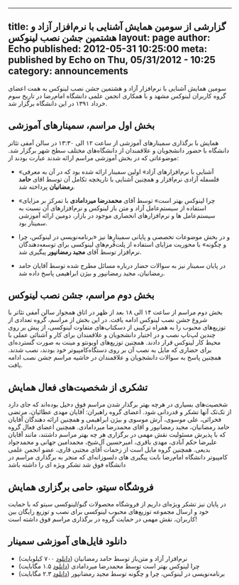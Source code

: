 ----------
title: گزارشی از سومین همایش آشنایی با نرم‌افزار آزاد و هشتمین جشن نصب لینوکس
layout: page
author: Echo
published: 2012-05-31 10:25:00
meta: published by Echo on Thu, 05/31/2012 - 10:25
category: announcements
----------

سومین همایش آشنایی با نرم‌افزار آزاد و هشتمین جشن نصب لینوکس به همت اعضای گروه کاربران لینوکس مشهد و با همکاری انجمن علمی دانشگاه امام‌رضا در تاریخ سوم خرداد ۱۳۹۱ در این دانشگاه برگزار شد.

## بخش اول مراسم، سمینار‌های آموزشی

همایش با برگذاری سمینار‌های آموزشی از ساعت ۱۲ الی ۱۳:۳۰ در سالن آمفی تئاتر دانشگاه با حضور دانشجویان و علاقمندان از دانشگاه‌های مختلف سطح شهر برگزار شد. موضوعاتی که در بخش آموزشی مراسم ارائه شدند عبارت بودند از:

* «آشنایی با نرم‌افزار‌های آزاد» اولین سمینار ارائه شده‌ بود که در آن به معرفی فلسفله آزادی نرم‌افزار و همچنین آشنایی با تاریخچه تکامل آن توسط اقای **حامد رمضانیان** پرداخته شد.

* «چرا لینوکس بهتر است»  توسط آقای **محمدرضا میردامادی** با تمرکز بر مزایای استفاده از سیستم‌عامل آزاد و متن باز لینوکس و نرم‌افزار‌های آن نسبت به سیستم‌عامل ها و نرم‌افزارهای انحصاری موجود در بازار، دومین ارائه آموزشی سمینار بود.

* و در بخش موضوعات تخصصی و پایانی سمینار‌ها نیز «برنامه‌نویسی در لینوکس، چرا و چگونه» با محوریت مزایای استفاده از پلت‌فُرم‌های لینوکسی برای توسعه‌دهندگان نرم‌افزار توسط آقای **مجید رمضانپور** پیگیری شد.

* در پایان سمینار نیز به سوالات حضار درباره مسائل مطرح شده توسط آقایان حامد رمضانیان، مجید رمضانپور و بیژن ابراهیمی پاسخ داده شد.

## بخش دوم مراسم، جشن نصب لینوکس

بخش دوم مراسم از ساعت ۱۴ الی ۱۸ بعد از ظهر در اتاق همجوار سالن آمفی تئاتر با شروع جشن نصب لینوکس ادامه یافت. در این بخش از مراسم، گروه تعدادی از توزیع‌های محبوب را به همراه ترکیبی از دسکتاپ‌های متفاوت لینوکسی، از پیش بر روی چندین لپ‌تاپ نصب و در اختیار دانشجویان و علاقمندان برای کار و آشنائی عملی با محیط کار لینوکس قرار دادند. همچنین توزیع‌های اوبونتو و مینت به صورت گسترده‌ای برای حضاری که مایل به نصب آن بر روی دستگاه‌کامپیوتر خود بودند، نصب شدند.
همچنین پاسخ به سوالات دانشجویان و علاقمندان در حاشیه مراسم جشن نصب ادامه یافت.

## تشکری از شخصیت‌های فعال همایش

شخصیت‌های بسیاری در هرچه بهتر برگذار شدن مراسم فوق دخیل بوده‌اند که جای دارد از تک‌تک آنها تشکر و قدردانی شود. اعضای گروه راهبران: آقایان مهدی عطائیان، مرتضی فخرائی، علی موسوی، آرش موسوی و بیژن ابراهیمی و همچنین ارائه دهندگان آقایان حامد رمضانیان، مجید رمضانپور و اقای محمدرضا میردامادی. همچنین اعضای فعال گروه که با پذیرش مسئولیت نقش مهمی در برگزاری هر چه بهتر مراسم داشتند، مانند آقایان علیرضا حکم آبادی، مهدی باقری، امیرحسین آل‌شیخ، محمدامین جهانی و محمدجواد بدیعی. همچنین گروه مایل است از زحمات آقای مجتبی قاری، عضو انجمن علمی کامپیوتر دانشگاه امام‌رضا بابت پیگیری های دلسوزانه‌ای که منجر به برگذاری مراسم در دانشگاه فوق شد تشکر ویژه ای را داشته باشد
 

## فروشگاه  سیتو، حامی برگزاری همایش
در پایان نیز تشکر ویژه‌ای داریم از فروشگاه محصولات گنو/لینوکسی سیتو که با حمایت خود و ارسال مجموعه توزیع‌های محبوب لینوکسی برای نصب و توزیع رایگان بین کاربران، نقش مهمی در حمایت گروه در برگذاری مراسم فوق داشته است!

## دانلود فایل‌های آموزشی سمینار

* نرم‌افزار آزاد و متن‌باز توسط حامد رمضانیان ([دانلود](http://www.mashhadlug.org/fa/system/files/free_software.pdf) ۷۰۰ کیلوبایت)
* چرا لینوکس بهتر است توسط محمدرضا میردامادی ([دانلود](http://www.mashhadlug.org/fa/system/files/why%20linux%20is%20better_0.pdf) ۱.۵ مگابایت)
* برنامه‌نویسی در لینوکس، چرا و چگونه توسط مجید رمضانپور ([دانلود](http://www.mashhadlug.org/fa/system/files/ponl.pdf) ۲.۳ مگابایت)
